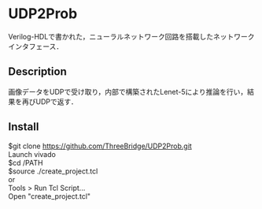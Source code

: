 # UDP2Prob

Verilog-HDLで書かれた，ニューラルネットワーク回路を搭載したネットワークインタフェース．

## Description
画像データをUDPで受け取り，内部で構築されたLenet-5により推論を行い，結果を再びUDPで返す．

## Install
$git clone https://github.com/ThreeBridge/UDP2Prob.git  
Launch vivado  
$cd /PATH  
$source ./create_project.tcl  
or  
Tools > Run Tcl Script...  
Open "create_project.tcl"  
